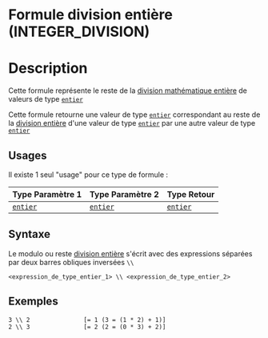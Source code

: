 # Formule division entière (INTEGER_DIVISION)
# Description
Cette formule représente le reste de la [division mathématique entière][divison-entiere] de valeurs de type [`entier`][valeur-de-retour]

Cette formule retourne une valeur de type [`entier`][valeur-de-retour] correspondant au reste de la [division entière][divison-entiere] d'une valeur de type [`entier`][valeur-de-retour] par une autre valeur de type [`entier`][valeur-de-retour] 

## Usages
Il existe 1 seul "usage" pour ce type de formule :

|Type Paramètre 1|Type Paramètre 2|Type Retour|
|----------------|----------------|-----------|
|[`entier`][valeur-de-retour]|[`entier`][valeur-de-retour]|[`entier`][valeur-de-retour]|

## Syntaxe
Le modulo ou reste [division entière][divison-entiere] s'écrit avec des expressions séparées par deux barres obliques inversées `\\`

    <expression_de_type_entier_1> \\ <expression_de_type_entier_2>

## Exemples
    3 \\ 2               [= 1 (3 = (1 * 2) + 1)]
    2 \\ 3               [= 2 (2 = (0 * 3) + 2)]
 

[valeur-de-retour]: ../../lexique.md#valeur-de-retour
[divison-entiere]: https://fr.wikipedia.org/wiki/Division_euclidienne